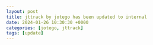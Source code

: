 ```yaml
---
layout: post
title: jttrack by jotego has been updated to internal
date: 2024-01-26 10:30:30 +0000
categories: [jotego, jttrack]
tags: [update]
---
```


